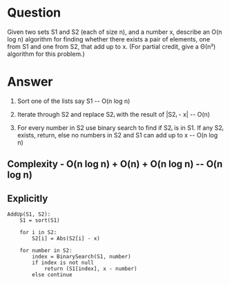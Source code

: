 # Question

Given two sets S1 and S2 (each of size n), and a number x, describe an O(n log n) algorithm for finding whether there exists a pair of elements, one from S1 and one from S2, that add up to x. (For partial credit, give a Θ(n²) algorithm for this problem.)

# Answer

1. Sort one of the lists say S1 -- O(n log n)

2. Iterate through S2 and replace S2ᵢ with the result of |S2ᵢ - x| -- O(n)

3. For every number in S2 use binary search to find if S2ᵢ is in S1. If any S2ᵢ exists, return, else no numbers in S2 and S1 can add up to x -- O(n log n)

## Complexity - O(n log n) + O(n) + O(n log n) -- O(n log n)

## Explicitly

```
AddUp(S1, S2):
    S1 = sort(S1)

    for i in S2:
        S2[i] = Abs(S2[i] - x)
    
    for number in S2:
        index = BinarySearch(S1, number)
        if index is not null
            return (S1[index], x - number)
        else continue
```